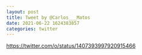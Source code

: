 ```yaml
--- 
layout: post 
title: Tweet by @Carlos___Matos 
date: 2021-06-22 1624383857 
categories: twitter 
--- 
```

https://twitter.com/o/status/1407393997920915466